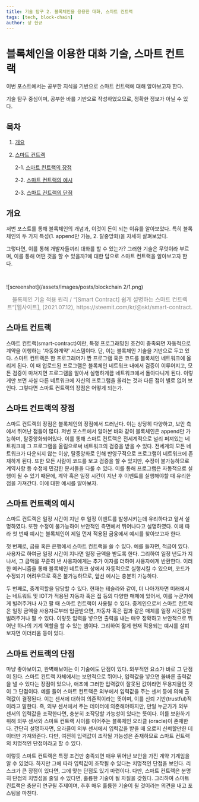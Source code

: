 ```yaml
---
title: 기술 탐구 2. 블록체인을 응용한 대화, 스마트 컨트랙
tags: [tech, block-chain]
author: 상 한규
---
```

# 블록체인을 이용한 대화 기술, 스마트 컨트랙

이번 포스트에서는 공부한 지식을 기반으로 스마트 컨트랙에 대해 알아보고자 한다. 

기술 탐구 중심이며, 공부한 바를 기반으로 작성하였으므로, 정확한 정보가 아닐 수 있다.

## 목차

1. [개요](#개요)

2. [스마트 컨트랙](#스마트-컨트랙)

    2-1. [스마트 컨트랙의 장점](#스마트-컨트랙의-장점)
    
    2-2. [스마트 컨트랙의 예시](#스마트-컨트랙의-예시)

    2-3. [스마트 컨트랙의 단점](#스마트-컨트랙의-단점)

## 개요
저번 포스트를 통해 블록체인의 개념과, 이것이 돈이 되는 이유를 알아보았다. 특히 블록체인의 두 가지 특성(1. append만 가능, 2. 탈중앙화)을 자세히 살펴보았다.

그렇다면, 이를 통해 개발자들끼리 대화를 할 수 있는가? 그러한 기술은 무엇이라 부르며, 이를 통해 어떤 것을 할 수 있을까?에 대한 답으로 스마트 컨트랙을 알아보고자 한다.

<br>

![screenshot](/assets/images/posts/blockchain 2/1.png)

<figcaption style="text-align:center; font-size:15px; color:#808080">
블록체인 기술 적용 원리 / “[Smart Contract] 쉽게 설명하는 스마트 컨트렉트”[웹사이트], (2021.07.12), https://steemit.com/kr/@skt/smart-contract.
</figcaption>

## 스마트 컨트랙
스마트 컨트랙(smart-contract)이란, 특정 프로그래밍된 조건이 충족되면 자동적으로 계약을 이행하는 '자동화계약' 시스템이다. 단, 이는 블록체인 기술을 기반으로 두고 있다. 스마트 컨트랙은 한 프로그래머가 짠 프로그램 혹은 코드를 블록체인 네트워크에 올리게 된다. 이 때 업로드된 프로그램은 블록체인 네트워크 내에서 검증이 이루어지고, 모든 검증이 마쳐지면 프로그램을 알아서 실행하게끔 네트워크에서 돌아다니게 된다. 이렇게만 보면 사실 다른 네트워크에 자신의 프로그램을 올리는 것과 다른 점이 별로 없어 보인다. 그렇다면 스마트 컨트랙의 장점은 어떻게 되는가.

## 스마트 컨트랙의 장점
스마트 컨트랙의 장점은 블록체인의 장점에서 드러난다. 이는 상당히 다양하고, 보안 측에서 뛰어난 점들이 많다. 저번 포스트에서 알아본 바와 같이 블록체인은 append만 가능하며, 탈중앙화되어있다. 이를 통해 스마트 컨트랙은 전세계적으로 널리 퍼져있는 네트워크에 그 프로그램을 올림으로써 네트워크의 검증을 받을 수 있다. 전세계의 모든 네트워크가 다운되지 않는 이상, 탈중앙화로 인해 반영구적으로 프로그램이 네트워크에 존재하게 된다. 또한 모든 사람이 코드를 보고 검증을 할 수 있지만, 수정이 불가능하므로 계약사항 등 수정에 민감한 문서들을 다룰 수 있다. 이를 통해 프로그램은 자동적으로 실행이 될 수 있기 때문에, 계약 혹은 일정 시간이 지난 후 이벤트를 실행해야할 때 유리한 점을 가져간다. 이에 대한 예시를 알아보자.

## 스마트 컨트랙의 예시
스마트 컨트랙은 일정 시간이 지난 후 일정 이벤트를 발생시키는데 유리하다고 앞서 설명하였다. 또한 수정이 불가능하여 보안적인 측면에서 뛰어나다고 설명하였다. 이에 따라 첫 번째 예시는 블록체인이 제일 먼저 적용된 금융에서 예시를 찾아보고자 한다. 

첫 번째로, 금융 혹은 은행에서 스마트 컨트랙을 쓸 수 있다. 예를 들자면, 적금이 있다. 사용자로 하여금 일정 시간이 지나면 일정 금액을 받도록 한다. 그리하여 일정 년도가 지나서, 그 금액을 꾸준히 낸 사용자에게는 추가 이자를 더하여 사용자에게 반환한다. 이러한 메커니즘을 통해 블록체인 네트워크 상에서 자동적으로 실행시킬 수 있으며, 코드가 수정되기 어려우므로 혹은 불가능하므로, 앞선 예시는 충분히 가능하다.

두 번째로, 중계역할을 담당할 수 있다. 현재는 테슬라와 같이, 더 나아가자면 미래에서는 네트워트 및 IOT가 적용된 자동차 혹은 집 등의 다양한 매체에 있어서, 이를 누군가에게 빌려주거나 사고 팔 때 스마트 컨트랙이 사용될 수 있다. 중계인으로서 스마트 컨트랙은 일정 금액을 사용자로부터 입금받으면, 자동차 혹은 집과 같은 매체를 일정 시간동안 빌려주거나 팔 수 있다. 이렇듯 입력을 넣으면 출력을 내는 매우 정확하고 보안적으로 뛰어난 하나의 기계 역할을 할 수 있는 셈이다. 그리하여 짧게 현재 적용되는 예시를 살펴보자면 이더리움 등이 있다.

## 스마트 컨트랙의 단점
마냥 좋아보이고, 완벽해보이는 이 기술에도 단점이 있다. 외부적인 요소가 바로 그 단점이 된다. 스마트 컨트랙 자체에서는 보안적으로 뛰어나, 입력값을 넣으면 올바른 출력값을 낼 수 있다는 장점이 있으나, 애초에 그러한 입력값이 잘못된 값이라면 무용지물인 것이 그 단점이다. 예를 들어 스마트 컨트랙은 외부에서 입력값을 주는 센서 등에 의해 출력값이 결정된다. 이는 센서에 대하여 의존적이라는 뜻이며, 이를 신뢰 기반(trustful)적이라고 말한다. 즉, 외부 센서에서 주는 데이터에 의존해야하지만, 만일 누군가가 외부 센서의 입력값을 조작한다면, 충분히 조작당할 가능성이 있다는 뜻이다. 이를 보완하기 위해 외부 센서와 스마트 컨트랙 사이를 이어주는 블록체인 오라클 (oracle)이 존재한다. 간단히 설명하자면, 오라클이 외부 센서에서 입력값을 받을 때 오로지 신뢰할만한 데이터만 가져와준다. 다만, 여전히 입력값이 조작될 가능성은 존재하므로 스마트 컨트랙의 치명적인 단점이라고 할 수 있다.

이렇듯 스마트 컨트랙은 특정 조건만 충족되면 매우 뛰어난 보안을 가진 계약 기계임을 알 수 있었다. 하지만 그에 따라 입력값이 조작될 수 있다는 치명적인 단점을 보인다. 리스크가 큰 장점이 있다면, 그에 맞는 단점도 있기 마련이다. 다만, 스마트 컨트랙은 분명히 단점의 치명성을 줄일 수 있다면, 훌륭한 기술이 될 자질을 갖췄다. 그리하여 스마트 컨트랙은 충분히 연구될 주제이며, 추후 매우 훌륭한 기술이 될 것이라는 의견을 내고 포스팅을 마친다.
